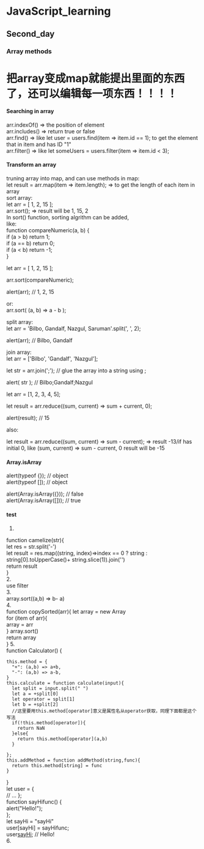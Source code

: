 # JavaScript_learning

## Second_day

### Array methods
# 把array变成map就能提出里面的东西了，还可以编辑每一项东西！！！！

#### Searching in array  
arr.indexOf() => the position of element  
arr.includes() => return true or false  
arr.find() => like let user = users.find(item => item.id == 1); to get the element that in item and has ID "1"  
arr.filter() => like let someUsers = users.filter(item => item.id < 3);  

#### Transform an array
truning array into map, and can use methods in map:  
let result = arr.map(item => item.length); => to get the length of each item in array  
sort array:  
let arr = [ 1, 2, 15 ];  
arr.sort(); => result will be 1, 15, 2  
In sort() function, sorting algrithm can be added,  
like:   
function compareNumeric(a, b) {  
  if (a > b) return 1;  
  if (a == b) return 0;  
  if (a < b) return -1;  
}  

let arr = [ 1, 2, 15 ];  

arr.sort(compareNumeric);  

alert(arr);  // 1, 2, 15  

or:  
arr.sort( (a, b) => a - b );  

split array:  
let arr = 'Bilbo, Gandalf, Nazgul, Saruman'.split(', ', 2);  

alert(arr); // Bilbo, Gandalf  

join array:  
let arr = ['Bilbo', 'Gandalf', 'Nazgul'];  

let str = arr.join(';'); // glue the array into a string using ;  

alert( str ); // Bilbo;Gandalf;Nazgul  

let arr = [1, 2, 3, 4, 5];  

let result = arr.reduce((sum, current) => sum + current, 0);  

alert(result); // 15  

also:  

let result = arr.reduce((sum, current) => sum - current); => result -13/if has initial 0, like (sum, current) => sum - current, 0 result will be -15  

#### Array.isArray
alert(typeof {}); // object  
alert(typeof []); // object  

alert(Array.isArray({})); // false  
alert(Array.isArray([])); // true  

#### test
1.  
function camelize(str){  
  let res = str.split('-')  
  let result = res.map((string, index)=>index == 0 ? string : string[0].toUpperCase()+ string.slice(1)).join('')  
  return result  
}  
2.  
use filter  
3.  
array.sort((a,b) => b- a)  
4.  
function copySorted(arr){
    let array = new Array  
    for (item of arr){  
        array = arr  
    }
    array.sort()  
    return array  
}
5.  
function Calculator() {  

    this.method = {  
      "+": (a,b) => a+b,  
      "-": (a,b) => a-b,  
    }  
    this.calculate = function calculate(input){  
      let split = input.split(" ")  
      let a = +split[0]  
      let operator = split[1]  
      let b = +split[2]  
      //这里要用this.method[operator]意义是属性名从operator获取，同理下面都是这个写法  
      if(!this.method[operator]){  
        return NaN  
      }else{  
        return this.method[operator](a,b)  
      }  
      
    };  
    this.addMethod = function addMethod(string,func){  
      return this.method[string] = func  
    }  

}  
let user = {  
  // ...
};  
function sayHifunc() {  
  alert("Hello!");  
};  
let sayHi = "sayHi"  
user[sayHi] = sayHifunc;  
user[sayHi](); // Hello!  
6.  


